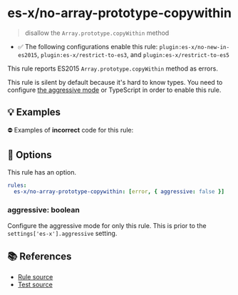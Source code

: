 # es-x/no-array-prototype-copywithin
> disallow the `Array.prototype.copyWithin` method

- ✅ The following configurations enable this rule: `plugin:es-x/no-new-in-es2015`, `plugin:es-x/restrict-to-es3`, and `plugin:es-x/restrict-to-es5`

This rule reports ES2015 `Array.prototype.copyWithin` method as errors.

This rule is silent by default because it's hard to know types. You need to configure [the aggressive mode](../#the-aggressive-mode) or TypeScript in order to enable this rule.

## 💡 Examples

⛔ Examples of **incorrect** code for this rule:

<eslint-playground type="bad" code="/*eslint es-x/no-array-prototype-copywithin: [error, { aggressive: true }] */
foo.copyWithin(0, 1, 2)
" />

## 🔧 Options

This rule has an option.

```yml
rules:
  es-x/no-array-prototype-copywithin: [error, { aggressive: false }]
```

### aggressive: boolean

Configure the aggressive mode for only this rule.
This is prior to the `settings['es-x'].aggressive` setting.

## 📚 References

- [Rule source](https://github.com/ota-meshi/eslint-plugin-es-x/blob/master/lib/rules/no-array-prototype-copywithin.js)
- [Test source](https://github.com/ota-meshi/eslint-plugin-es-x/blob/master/tests/lib/rules/no-array-prototype-copywithin.js)
